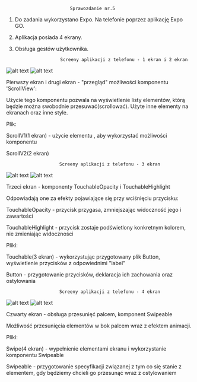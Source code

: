 							Sprawozdanie nr.5
							
1. Do zadania wykorzystano Expo. Na telefonie poprzez aplikację Expo GO.
2. Aplikacja posiada 4 ekrany. 
3. Obsługa gestów użytkownika.

						Screeny aplikacji z telefonu - 1 ekran i 2 ekran
![alt text](https://github.com/MichalKohnke/aplikacje-mobilne-Kohnke-185ic/blob/master/lab5/lab5_screeny/screen1.jpg)
![alt text](https://github.com/MichalKohnke/aplikacje-mobilne-Kohnke-185ic/blob/master/lab5/lab5_screeny/screen2.jpg)

Pierwszy ekran i drugi ekran - "przegląd" możliwości komponentu 'ScrollView':

Użycie tego komponentu pozwala na wyświetlenie listy elementów, którą będzie można swobodnie przesuwać(scrollować). Użyte inne elementy na ekranach oraz inne style.

Plik:

ScrollV1(1 ekran) - użycie elementu <ScrollView>, aby wykorzystać możliwości komponentu 
	
ScrollV2(2 ekran) 

						Screeny aplikacji z telefonu - 3 ekran
![alt text](https://github.com/MichalKohnke/aplikacje-mobilne-Kohnke-185ic/blob/master/lab5/lab5_screeny/screen3.jpg)
![alt text](https://github.com/MichalKohnke/aplikacje-mobilne-Kohnke-185ic/blob/master/lab5/lab5_screeny/screen4.jpg)

Trzeci ekran - komponenty TouchableOpacity i TouchableHighlight

Odpowiadają one za efekty pojawiające się przy wciśnięciu przycisku:

TouchableOpacity - przycisk przygasa, zmniejszając widoczność jego i zawartości

TouchableHighlight - przycisk zostaje podświetlony konkretnym kolorem, nie zmieniając widoczności

Pliki:

Touchable(3 ekran) - wykorzystując przygotowany plik Button, wyświetlenie przycisków z odpowiednimi "label"

Button - przygotowanie przycisków, deklaracja ich zachowania oraz ostylowania

						Screeny aplikacji z telefonu - 4 ekran
![alt text](https://github.com/MichalKohnke/aplikacje-mobilne-Kohnke-185ic/blob/master/lab5/lab5_screeny/screen5.jpg)
![alt text](https://github.com/MichalKohnke/aplikacje-mobilne-Kohnke-185ic/blob/master/lab5/lab5_screeny/screen6.jpg)

Czwarty ekran - obsługa przesunięć palcem, komponent Swipeable

Możliwość przesunięcia elementów w bok palcem wraz z efektem animacji.

Pliki:

Swipe(4 ekran) - wypełnienie elementami ekranu i wykorzystanie komponentu Swipeable

Swipeable - przygotowanie specyfikacji związanej z tym co się stanie z elementem, gdy będziemy chcieli go przesunąć wraz z ostylowaniem

